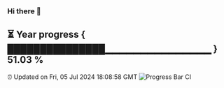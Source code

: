 ### Hi there 👋
⏳ Year progress { ███████████████▁▁▁▁▁▁▁▁▁▁▁▁▁▁▁ } 51.03 %
---
⏰ Updated on Fri, 05 Jul 2024 18:08:58 GMT
![Progress Bar CI](https://github.com/Moyi321/Moyi321/workflows/Progress%20Bar%20CI/badge.svg)
